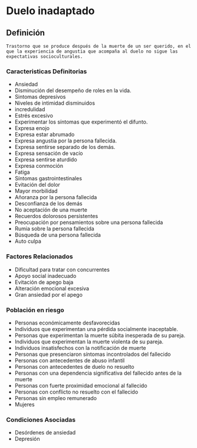 # Duelo inadaptado
## Definición
	Trastorno que se produce después de la muerte de un ser querido, en el que la experiencia de angustia que acompaña al duelo no sigue las expectativas socioculturales.

### Caracteristicas Definitorias
- Ansiedad   
- Disminución del desempeño de 
roles en la vida.   
- Sintomas depresivos   
- Niveles de intimidad disminuidos   
- incredulidad   
- Estrés excesivo   
- Experimentar los síntomas 
que experimentó el 
difunto.   
- Expresa enojo   
- Expresa estar abrumado   
- Expresa angustia por la 
persona fallecida.   
- Expresa sentirse separado de los 
demás.   
- Expresa sensación de vacío   
- Expresa sentirse aturdido   
- Expresa conmoción   
- Fatiga   
- Síntomas gastrointestinales   
- Evitación del dolor   
- Mayor morbilidad   
- Añoranza por la persona fallecida   
- Desconfianza de los demás   
- No aceptación de una muerte   
- Recuerdos dolorosos persistentes   
- Preocupación por 
pensamientos sobre una 
persona fallecida   
- Rumia sobre la persona 
fallecida   
- Búsqueda de una persona fallecida   
- Auto culpa   

### Factores Relacionados
- Dificultad para tratar con 
concurrentes  
- Apoyo social inadecuado 
- Evitación de apego baja  
- Alteración emocional excesiva    
- Gran ansiedad por el apego

### Población en riesgo
- Personas económicamente 
desfavorecidas   
- Individuos que experimentan una 
pérdida socialmente 
inaceptable.   
- Personas que experimentan la 
muerte súbita inesperada de su 
pareja.   
- Individuos que experimentan la 
muerte violenta de su pareja.   
- Individuos insatisfechos con la 
notificación de muerte   
- Personas que presenciaron 
síntomas incontrolados del 
fallecido  
- Personas con antecedentes de 
abuso infantil   
- Personas con antecedentes de 
duelo no resuelto   
- Personas con una dependencia 
significativa del fallecido 
antes de la muerte   
- Personas con fuerte proximidad 
emocional al fallecido   
- Personas con conflicto no 
resuelto con el fallecido   
- Personas sin empleo 
remunerado   
- Mujeres

### Condiciones Asociadas
- Desórdenes de ansiedad  
- Depresión   
 
 